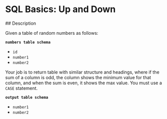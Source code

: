 # SQL Basics: Up and Down

## Description

Given a table of random numbers as follows:

**`numbers table schema`**

* `id`
* `number1`
* `number2`

Your job is to return table with similar structure and headings, where if the sum of a column is odd, the column shows the minimum value for that column, and when the sum is even, it shows the max value. You must use a `CASE` statement.

**`output table schema `**

* `number1`
* `number2`
